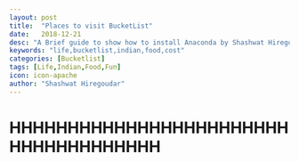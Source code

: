 ```yaml
---
layout: post
title:  "Places to visit BucketList"
date:   2018-12-21
desc: "A Brief guide to show how to install Anaconda by Shashwat Hiregoudar"
keywords: "life,bucketlist,indian,food,cost"
categories: [Bucketlist]
tags: [Life,Indian,Food,Fun]
icon: icon-apache
author: "Shashwat Hiregoudar"
---
```


# HHHHHHHHHHHHHHHHHHHHHHHHHHHHHHHHHHHHH